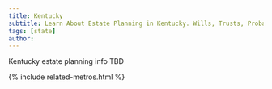 ```yaml
---
title: Kentucky
subtitle: Learn About Estate Planning in Kentucky. Wills, Trusts, Probate, and More in Kentucky. Find a Kentucky Estate Attorney for Your Estate Planning Needs.
tags: [state]
author:
---
```


Kentucky estate planning info TBD

<!-- Related Metros List -->
{% include related-metros.html %}
